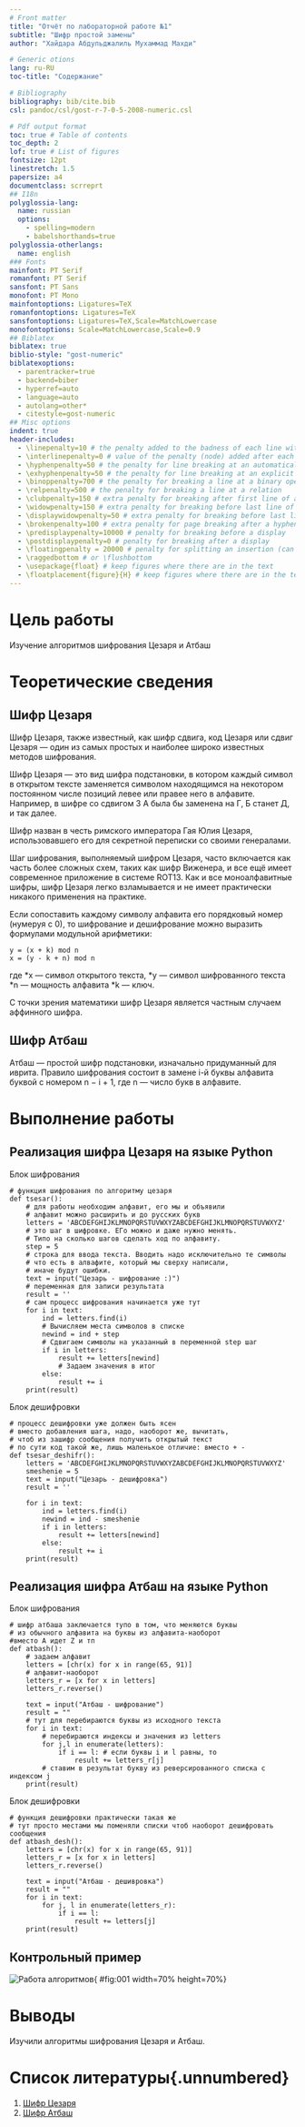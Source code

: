 ```yaml
---
# Front matter
title: "Отчёт по лабораторной работе №1"
subtitle: "Шифр простой замены"
author: "Хайдара Абдульджалиль Мухаммад Махди"

# Generic otions
lang: ru-RU
toc-title: "Содержание"

# Bibliography
bibliography: bib/cite.bib
csl: pandoc/csl/gost-r-7-0-5-2008-numeric.csl

# Pdf output format
toc: true # Table of contents
toc_depth: 2
lof: true # List of figures
fontsize: 12pt
linestretch: 1.5
papersize: a4
documentclass: scrreprt
## I18n
polyglossia-lang:
  name: russian
  options:
	- spelling=modern
	- babelshorthands=true
polyglossia-otherlangs:
  name: english
### Fonts
mainfont: PT Serif
romanfont: PT Serif
sansfont: PT Sans
monofont: PT Mono
mainfontoptions: Ligatures=TeX
romanfontoptions: Ligatures=TeX
sansfontoptions: Ligatures=TeX,Scale=MatchLowercase
monofontoptions: Scale=MatchLowercase,Scale=0.9
## Biblatex
biblatex: true
biblio-style: "gost-numeric"
biblatexoptions:
  - parentracker=true
  - backend=biber
  - hyperref=auto
  - language=auto
  - autolang=other*
  - citestyle=gost-numeric
## Misc options
indent: true
header-includes:
  - \linepenalty=10 # the penalty added to the badness of each line within a paragraph (no associated penalty node) Increasing the value makes tex try to have fewer lines in the paragraph.
  - \interlinepenalty=0 # value of the penalty (node) added after each line of a paragraph.
  - \hyphenpenalty=50 # the penalty for line breaking at an automatically inserted hyphen
  - \exhyphenpenalty=50 # the penalty for line breaking at an explicit hyphen
  - \binoppenalty=700 # the penalty for breaking a line at a binary operator
  - \relpenalty=500 # the penalty for breaking a line at a relation
  - \clubpenalty=150 # extra penalty for breaking after first line of a paragraph
  - \widowpenalty=150 # extra penalty for breaking before last line of a paragraph
  - \displaywidowpenalty=50 # extra penalty for breaking before last line before a display math
  - \brokenpenalty=100 # extra penalty for page breaking after a hyphenated line
  - \predisplaypenalty=10000 # penalty for breaking before a display
  - \postdisplaypenalty=0 # penalty for breaking after a display
  - \floatingpenalty = 20000 # penalty for splitting an insertion (can only be split footnote in standard LaTeX)
  - \raggedbottom # or \flushbottom
  - \usepackage{float} # keep figures where there are in the text
  - \floatplacement{figure}{H} # keep figures where there are in the text
---
```


# Цель работы

Изучение алгоритмов шифрования Цезаря и Атбаш

# Теоретические сведения

## Шифр Цезаря

Шифр Цезаря, также известный, как шифр сдвига, код Цезаря или сдвиг Цезаря — один из самых простых и наиболее широко известных методов шифрования.

Шифр Цезаря — это вид шифра подстановки, в котором каждый символ в открытом тексте заменяется символом находящимся на некотором постоянном числе позиций левее или правее него в алфавите. Например, в шифре со сдвигом 3 А была бы заменена на Г, Б станет Д, и так далее.

Шифр назван в честь римского императора Гая Юлия Цезаря, использовавшего его для секретной переписки со своими генералами.

Шаг шифрования, выполняемый шифром Цезаря, часто включается как часть более сложных схем, таких как шифр Виженера, и все ещё имеет современное приложение в системе ROT13. Как и все моноалфавитные шифры, шифр Цезаря легко взламывается и не имеет практически никакого применения на практике.

Если сопоставить каждому символу алфавита его порядковый номер (нумеруя с 0), то шифрование и дешифрование можно выразить формулами модульной арифметики:

```
y = (x + k) mod n
x = (y - k + n) mod n
```

где
*x — символ открытого текста,
*y — символ шифрованного текста
*n — мощность алфавита
*k — ключ.

С точки зрения математики шифр Цезаря является частным случаем аффинного шифра.

## Шифр Атбаш

Атбаш — простой шифр подстановки, изначально придуманный для иврита. Правило шифрования состоит в замене i-й буквы алфавита буквой с номером n − i + 1, где n — число букв в алфавите.

# Выполнение работы

## Реализация шифра Цезаря на языке Python

Блок шифрования

```
# функция шифрования по алгоритму цезаря
def tsesar():
    # для работы необходим алфавит, его мы и объявили
    # алфавит можно расширить и до русских букв
    letters = 'ABCDEFGHIJKLMNOPQRSTUVWXYZABCDEFGHIJKLMNOPQRSTUVWXYZ'
    # это шаг в шифровке. ЕГо можно и даже нужно менять. 
	# Типо на сколько шагов сделать ход по алфавиту.
    step = 5
    # строка для ввода текста. Вводить надо исключительно те символы 
	# что есть в алвафите, который мы сверху написали,
    # иначе будут ошибки.
    text = input("Цезарь - шифрование :)")
    # переменная для записи результата
    result = ''
    # сам процесс шифрования начинается уже тут
    for i in text:
        ind = letters.find(i)    
		# Вычисляем места символов в списке
        newind = ind + step    
		# Сдвигаем символы на указанный в переменной step шаг
        if i in letters:
            result += letters[newind]  
			# Задаем значения в итог
        else:
            result += i
    print(result)
```

Блок дешифровки

```
# процесс дешифровки уже должен быть ясен
# вместо добавления шага, надо, наоборот же, вычитать, 
# чтоб из зашифр сообщения получить открытый текст
# по сути код такой же, лишь маленькое отличие: вместо + -
def tsesar_deshifr():
    letters = 'ABCDEFGHIJKLMNOPQRSTUVWXYZABCDEFGHIJKLMNOPQRSTUVWXYZ'
    smeshenie = 5
    text = input("Цезарь - дешифровка")
    result = ''

    for i in text:
        ind = letters.find(i)
        newind = ind - smeshenie
        if i in letters:
            result += letters[newind]
        else:
            result += i
    print(result)
```

## Реализация шифра Атбаш на языке Python

Блок шифрования

```
# шифр атбаша заключается тупо в том, что меняются буквы 
# из обычного алфавита на буквы из алфавита-наоборот
#вместо А идет Z и тп
def atbash():
    # задаем алфавит
    letters = [chr(x) for x in range(65, 91)]
    # алфавит-наоборот
    letters_r = [x for x in letters]
    letters_r.reverse()

    text = input("Атбаш - шифрование")
    result = ""
    # тут для перебираются буквы из исходного текста
    for i in text:
        # перебираются индексы и значения из letters
        for j,l in enumerate(letters):
            if i == l: # если буквы i и l равны, то
                result += letters_r[j] 
		# ставим в результат букву из реверсированного списка с индексом j
    print(result)
```

Блок дешифровки

```
# функция дешифровки практически такая же
# тут просто местами мы поменяли списки чтоб наоборот дешифровать сообщения
def atbash_desh():
    letters = [chr(x) for x in range(65, 91)]
    letters_r = [x for x in letters]
    letters_r.reverse()

    text = input("Атбаш - дешивровка")
    result = ""
    for i in text:
        for j, l in enumerate(letters_r):
            if i == l:
                result += letters[j]
    print(result)
```

## Контрольный пример

![Работа алгоритмов](image/01.png){ #fig:001 width=70% height=70%}

# Выводы

Изучили алгоритмы шифрования Цезаря и Атбаш.

# Список литературы{.unnumbered}

1. [Шифр Цезаря](https://habr.com/ru/post/534058/)
2. [Шифр Атбаш](https://habr.com/ru/post/444176/)
